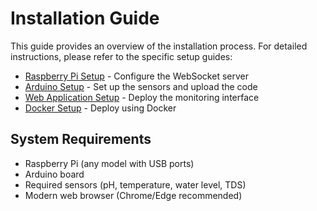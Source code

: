 
# Installation Guide

This guide provides an overview of the installation process. For detailed instructions, please refer to the specific setup guides:

- [Raspberry Pi Setup](raspberry-pi-setup.md) - Configure the WebSocket server
- [Arduino Setup](arduino-setup.md) - Set up the sensors and upload the code
- [Web Application Setup](web-app-setup.md) - Deploy the monitoring interface
- [Docker Setup](docker-setup.md) - Deploy using Docker

## System Requirements

- Raspberry Pi (any model with USB ports)
- Arduino board
- Required sensors (pH, temperature, water level, TDS)
- Modern web browser (Chrome/Edge recommended)

